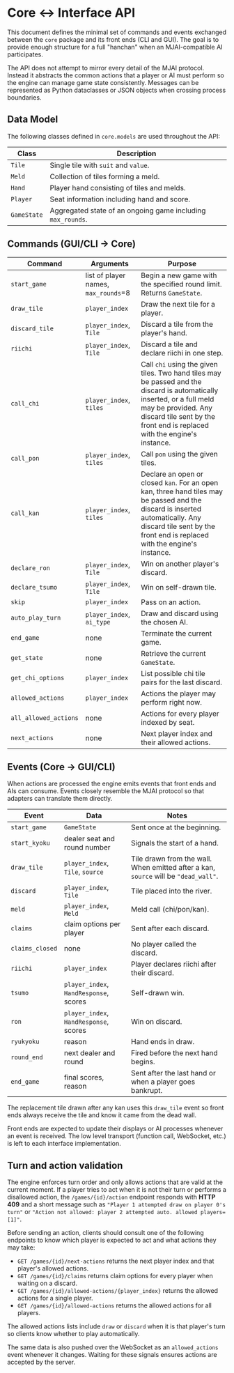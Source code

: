 # Core <-> Interface API

This document defines the minimal set of commands and events exchanged between the
`core` package and its front ends (CLI and GUI).  The goal is to provide enough
structure for a full "hanchan" when an MJAI-compatible AI participates.

The API does not attempt to mirror every detail of the MJAI protocol. Instead it
abstracts the common actions that a player or AI must perform so the engine can
manage game state consistently.  Messages can be represented as Python dataclasses
or JSON objects when crossing process boundaries.

## Data Model

The following classes defined in `core.models` are used throughout the API:

| Class      | Description                           |
| ---------- | ------------------------------------- |
| `Tile`     | Single tile with `suit` and `value`.  |
| `Meld`     | Collection of tiles forming a meld.   |
| `Hand`     | Player hand consisting of tiles and melds. |
| `Player`   | Seat information including hand and score. |
| `GameState`| Aggregated state of an ongoing game including `max_rounds`.  |

## Commands (GUI/CLI -> Core)

| Command            | Arguments                               | Purpose |
| ------------------ | --------------------------------------- | ------- |
| `start_game`       | list of player names, `max_rounds`=8    | Begin a new game with the specified round limit. Returns `GameState`. |
| `draw_tile`        | `player_index`                          | Draw the next tile for a player. |
| `discard_tile`     | `player_index`, `Tile`                  | Discard a tile from the player's hand. |
| `riichi`           | `player_index`, `Tile`                  | Discard a tile and declare riichi in one step. |
| `call_chi`         | `player_index`, `tiles`                 | Call `chi` using the given tiles. Two hand tiles may be passed and the discard is automatically inserted, or a full meld may be provided. Any discard tile sent by the front end is replaced with the engine's instance. |
| `call_pon`         | `player_index`, `tiles`                 | Call `pon` using the given tiles. |
| `call_kan`         | `player_index`, `tiles`                 | Declare an open or closed `kan`. For an open kan, three hand tiles may be passed and the discard is inserted automatically. Any discard tile sent by the front end is replaced with the engine's instance. |
| `declare_ron`      | `player_index`, `Tile`                  | Win on another player's discard. |
| `declare_tsumo`    | `player_index`, `Tile`                  | Win on self-drawn tile. |
| `skip`             | `player_index`                          | Pass on an action. |
| `auto_play_turn`   | `player_index`, `ai_type`               | Draw and discard using the chosen AI. |
| `end_game`         | none                                    | Terminate the current game. |
| `get_state`        | none                                    | Retrieve the current `GameState`. |
| `get_chi_options`  | `player_index`                          | List possible chi tile pairs for the last discard. |
| `allowed_actions`  | `player_index`                          | Actions the player may perform right now. |
| `all_allowed_actions`| none                                   | Actions for every player indexed by seat. |
| `next_actions`     | none                                    | Next player index and their allowed actions. |

## Events (Core -> GUI/CLI)

When actions are processed the engine emits events that front ends and AIs can
consume. Events closely resemble the MJAI protocol so that adapters can
translate them directly.

| Event              | Data                                    | Notes |
| ------------------ | --------------------------------------- | ----- |
| `start_game`       | `GameState`                             | Sent once at the beginning. |
| `start_kyoku`      | dealer seat and round number            | Signals the start of a hand. |
| `draw_tile`        | `player_index`, `Tile`, `source`        | Tile drawn from the wall. When emitted after a kan, `source` will be `"dead_wall"`. |
| `discard`          | `player_index`, `Tile`                  | Tile placed into the river. |
| `meld`             | `player_index`, `Meld`                  | Meld call (chi/pon/kan). |
| `claims`           | claim options per player                | Sent after each discard. |
| `claims_closed`    | none                                    | No player called the discard. |
| `riichi`           | `player_index`                          | Player declares riichi after their discard. |
| `tsumo`            | `player_index`, `HandResponse`, scores  | Self-drawn win. |
| `ron`              | `player_index`, `HandResponse`, scores  | Win on discard. |
| `ryukyoku`         | reason                                  | Hand ends in draw. |
| `round_end`        | next dealer and round                   | Fired before the next hand begins. |
| `end_game`         | final scores, reason                    | Sent after the last hand or when a player goes bankrupt. |

The replacement tile drawn after any kan uses this `draw_tile` event so
front ends always receive the tile and know it came from the dead wall.

Front ends are expected to update their displays or AI processes whenever an
event is received.  The low level transport (function call, WebSocket, etc.) is
left to each interface implementation.


## Turn and action validation

The engine enforces turn order and only allows actions that are valid at the current moment.
If a player tries to act when it is not their turn or performs a disallowed action,
the `/games/{id}/action` endpoint responds with **HTTP 409** and a short message such as
`"Player 1 attempted draw on player 0's turn"` or `"Action not allowed: player 2 attempted auto. allowed players=[1]"`.

Before sending an action, clients should consult one of the following endpoints to
know which player is expected to act and what actions they may take:

- `GET /games/{id}/next-actions` returns the next player index and that player's
  allowed actions.
- `GET /games/{id}/claims` returns claim options for every player when waiting on a discard.
- `GET /games/{id}/allowed-actions/{player_index}` returns the allowed actions for
  a single player.
- `GET /games/{id}/allowed-actions` returns the allowed actions for all players.

The allowed actions lists include `draw` or `discard` when it is that player's
turn so clients know whether to play automatically.

The same data is also pushed over the WebSocket as an `allowed_actions` event
whenever it changes. Waiting for these signals ensures actions are accepted by the server.
